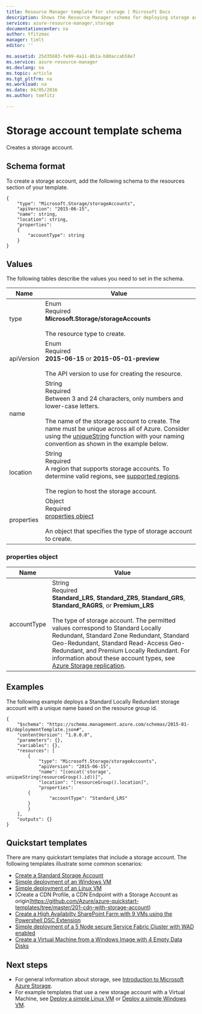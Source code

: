 ```yaml
---
title: Resource Manager template for storage | Microsoft Docs
description: Shows the Resource Manager schema for deploying storage accounts through a template.
services: azure-resource-manager,storage
documentationcenter: na
author: tfitzmac
manager: timlt
editor: ''

ms.assetid: 25d35683-fe99-4a11-8b1a-b80accab58e7
ms.service: azure-resource-manager
ms.devlang: na
ms.topic: article
ms.tgt_pltfrm: na
ms.workload: na
ms.date: 04/05/2016
ms.author: tomfitz

---
```

# Storage account template schema
Creates a storage account.

## Schema format
To create a storage account, add the following schema to the resources section of your template.

    {
        "type": "Microsoft.Storage/storageAccounts",
        "apiVersion": "2015-06-15",
        "name": string,
        "location": string,
        "properties": 
        {
            "accountType": string
        }
    }

## Values
The following tables describe the values you need to set in the schema.

| Name | Value |
| --- | --- |
| type |Enum<br />Required<br />**Microsoft.Storage/storageAccounts**<br /><br />The resource type to create. |
| apiVersion |Enum<br />Required<br />**2015-06-15** or **2015-05-01-preview**<br /><br />The API version to use for creating the resource. |
| name |String<br />Required<br />Between 3 and 24 characters, only numbers and lower-case letters.<br /><br />The name of the storage account to create. The name must be unique across all of Azure. Consider using the [uniqueString](resource-group-template-functions.md#uniquestring) function with your naming convention as shown in the example below. |
| location |String<br />Required<br />A region that supports storage accounts. To determine valid regions, see [supported regions](resource-manager-supported-services.md#supported-regions).<br /><br />The region to host the storage account. |
| properties |Object<br />Required<br />[properties object](#properties)<br /><br />An object that specifies the type of storage account to create. |

<a id="properties" />

### properties object
| Name | Value |
| --- | --- |
| accountType |String<br />Required<br />**Standard_LRS**, **Standard_ZRS**, **Standard_GRS**, **Standard_RAGRS**, or **Premium_LRS**<br /><br />The type of storage account. The permitted values correspond to Standard Locally Redundant, Standard Zone Redundant, Standard Geo-Redundant, Standard Read-Access Geo-Redundant, and Premium Locally Redundant. For information about these account types, see [Azure Storage replication](../storage/storage-redundancy.md). |

## Examples
The following example deploys a Standard Locally Redundant storage account with a unique name based on the resource group id.

    {
        "$schema": "https://schema.management.azure.com/schemas/2015-01-01/deploymentTemplate.json#",
        "contentVersion": "1.0.0.0",
        "parameters": {},
        "variables": {},
        "resources": [
            {
                "type": "Microsoft.Storage/storageAccounts",
                "apiVersion": "2015-06-15",
                "name": "[concat('storage', uniqueString(resourceGroup().id))]",
                "location": "[resourceGroup().location]",
                "properties": 
            {
                    "accountType": "Standard_LRS"
            }
            }
        ],
        "outputs": {}
    }

## Quickstart templates
There are many quickstart templates that include a storage account. The following templates illustrate some common scenarios:

* [Create a Standard Storage Account](https://github.com/Azure/azure-quickstart-templates/tree/master/101-storage-account-create)
* [Simple deployment of an Windows VM](https://github.com/Azure/azure-quickstart-templates/tree/master/101-vm-simple-windows)
* [Simple deployment of an Linux VM](https://github.com/Azure/azure-quickstart-templates/tree/master/101-vm-simple-linux)
* [Create a CDN Profile, a CDN Endpoint with a Storage Account as origin]https://github.com/Azure/azure-quickstart-templates/tree/master/201-cdn-with-storage-account)
* [Create a High Availabilty SharePoint Farm with 9 VMs using the Powershell DSC Extension](https://github.com/Azure/azure-quickstart-templates/tree/master/sharepoint-server-farm-ha)
* [Simple deployment of a 5 Node secure Service Fabric Cluster with WAD enabled](https://github.com/Azure/azure-quickstart-templates/tree/master/service-fabric-secure-cluster-5-node-1-nodetype)
* [Create a Virtual Machine from a Windows Image with 4 Empty Data Disks](https://github.com/Azure/azure-quickstart-templates/tree/master/101-vm-multiple-data-disk)

## Next steps
* For general information about storage, see [Introduction to Microsoft Azure Storage](../storage/storage-introduction.md).
* For example templates that use a new storage account with a Virtual Machine, see [Deploy a simple Linux VM](https://azure.microsoft.com/documentation/templates/101-simple-linux-vm/) or [Deploy a simple Windows VM](https://azure.microsoft.com/documentation/templates/101-simple-windows-vm/).

